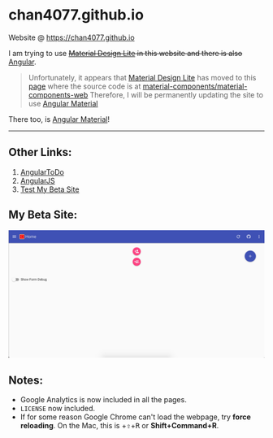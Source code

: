 # chan4077.github.io
Website @ https://chan4077.github.io

I am trying to use ~~[Material Design Lite](https://getmdl.io) in this website and there is also~~ [Angular](https://angularjs.org).
> Unfortunately, it appears that [Material Design Lite](https://getmdl.io) has moved to this [page](https://material.io/components.html) where the source code is at [material-components/material-components-web](https://github.com/material-components/material-components-web)
> Therefore, I will be permanently updating the site to use [Angular Material](https://material.angularjs.org)

There too, is [Angular Material](https://material.angularjs.org/latest)!

---
## Other Links:
1. [AngularToDo](https://chan4077.github.io/angular/angulartodo.html)
2. [AngularJS](https://chan4077.github.io/angular/angularjs.html)
3. [Test My Beta Site](https://chan4077.github.io/beta/index.html)

## My Beta Site:
![Beta Site](https://raw.githubusercontent.com/Chan4077/chan4077.github.io/master/wiki/img/wiki_beta_new.jpg)

## Notes:
* Google Analytics is now included in all the pages.
* `LICENSE` now included.
* If for some reason Google Chrome can't load the webpage, try **force reloading**. On the Mac, this is <kbd></kbd>+<kbd>⇧</kbd>+<kbd>R</kbd> or **Shift+Command+R**.
